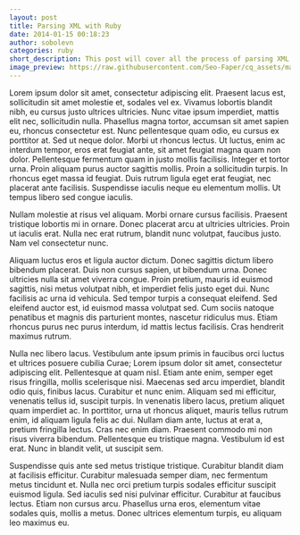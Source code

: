 ```yaml
---
layout: post
title: Parsing XML with Ruby
date: 2014-01-15 00:18:23
author: sobolevn
categories: ruby
short_description: This post will cover all the process of parsing XML with Ruby.
image_preview: https://raw.githubusercontent.com/Seo-Faper/cq_assets/master/heroes/cos_40_pr_30.png
---
```

Lorem ipsum dolor sit amet, consectetur adipiscing elit. Praesent lacus est, sollicitudin sit amet molestie et, sodales vel ex. Vivamus lobortis blandit nibh, eu cursus justo ultrices ultricies. Nunc vitae ipsum imperdiet, mattis elit nec, sollicitudin nulla. Phasellus magna tortor, accumsan sit amet sapien eu, rhoncus consectetur est. Nunc pellentesque quam odio, eu cursus ex porttitor at. Sed ut neque dolor. Morbi ut rhoncus lectus. Ut luctus, enim ac interdum tempor, eros erat feugiat ante, sit amet feugiat magna quam non dolor. Pellentesque fermentum quam in justo mollis facilisis. Integer et tortor urna. Proin aliquam purus auctor sagittis mollis. Proin a sollicitudin turpis. In rhoncus eget massa id feugiat. Duis rutrum ligula eget erat feugiat, nec placerat ante facilisis. Suspendisse iaculis neque eu elementum mollis. Ut tempus libero sed congue iaculis.

Nullam molestie at risus vel aliquam. Morbi ornare cursus facilisis. Praesent tristique lobortis mi in ornare. Donec placerat arcu at ultricies ultricies. Proin ut iaculis erat. Nulla nec erat rutrum, blandit nunc volutpat, faucibus justo. Nam vel consectetur nunc.

Aliquam luctus eros et ligula auctor dictum. Donec sagittis dictum libero bibendum placerat. Duis non cursus sapien, ut bibendum urna. Donec ultricies nulla sit amet viverra congue. Proin pretium, mauris id euismod sagittis, nisi metus volutpat nibh, et imperdiet felis justo eget dui. Nunc facilisis ac urna id vehicula. Sed tempor turpis a consequat eleifend. Sed eleifend auctor est, id euismod massa volutpat sed. Cum sociis natoque penatibus et magnis dis parturient montes, nascetur ridiculus mus. Etiam rhoncus purus nec purus interdum, id mattis lectus facilisis. Cras hendrerit maximus rutrum.

Nulla nec libero lacus. Vestibulum ante ipsum primis in faucibus orci luctus et ultrices posuere cubilia Curae; Lorem ipsum dolor sit amet, consectetur adipiscing elit. Pellentesque at quam nisl. Etiam ante enim, semper eget risus fringilla, mollis scelerisque nisi. Maecenas sed arcu imperdiet, blandit odio quis, finibus lacus. Curabitur et nunc enim. Aliquam sed mi efficitur, venenatis tellus id, suscipit turpis. In venenatis libero lacus, pretium aliquet quam imperdiet ac. In porttitor, urna ut rhoncus aliquet, mauris tellus rutrum enim, id aliquam ligula felis ac dui. Nullam diam ante, luctus at erat a, pretium fringilla lectus. Cras nec enim diam. Praesent commodo mi non risus viverra bibendum. Pellentesque eu tristique magna. Vestibulum id est erat. Nunc in blandit velit, ut suscipit sem.

Suspendisse quis ante sed metus tristique tristique. Curabitur blandit diam at facilisis efficitur. Curabitur malesuada semper diam, nec fermentum metus tincidunt et. Nulla nec orci pretium turpis sodales efficitur suscipit euismod ligula. Sed iaculis sed nisi pulvinar efficitur. Curabitur at faucibus lectus. Etiam non cursus arcu. Phasellus urna eros, elementum vitae sodales quis, mollis a metus. Donec ultrices elementum turpis, eu aliquam leo maximus eu.
